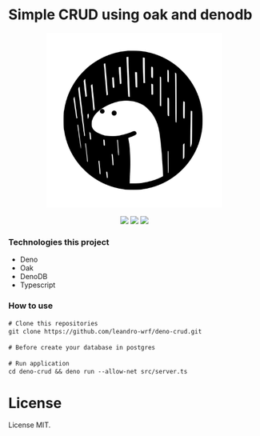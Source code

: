 <h1>
  Simple CRUD using oak and denodb
</h1>

<p align="center">
  <img src="images/deno_logo.png" alt="deno" width="350px" height="350px" />
<p>

<p align="center">
  <img src="https://img.shields.io/github/v/release/denoland/deno?color=000&label=deno&style=for-the-badge" />
  <img src="https://img.shields.io/github/last-commit/leandro-wrf/deno-crud?color=000&style=for-the-badge" />
  <img src="https://img.shields.io/github/license/leandro-wrf/deno-crud?color=000&style=for-the-badge" />
</p>

<h3>Technologies this project</h3>
  <ul>
    <li>Deno</li>
    <li>Oak</li>
    <li>DenoDB</li>
    <li>Typescript</li>
  </ul>

<h3>How to use</h3>

    # Clone this repositories
    git clone https://github.com/leandro-wrf/deno-crud.git

    # Before create your database in postgres

    # Run application
    cd deno-crud && deno run --allow-net src/server.ts


<h1>License</h1>
<p>License MIT.</p>